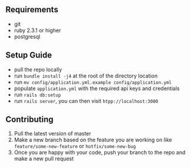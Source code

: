 ## Requirements
* git
* ruby 2.3.1 or higher
* postgresql


## Setup Guide
* pull the repo locally
* run `bundle install -j4` at the root of the directory location
* run `mv config/application.yml.example config/application.yml`
* populate `application.yml` with the required api keys and credentials
* run `rails db:setup`
* run `rails server`, you can then visit `htpp://localhost:3000`


## Contributing
1. Pull the latest version of master
2. Make a new branch based on the feature you are working on like `feature/some-new-feature` or `hotfix/some-new-bug`
3. Once you are happy with your code, push your branch to the repo and make a new pull request
